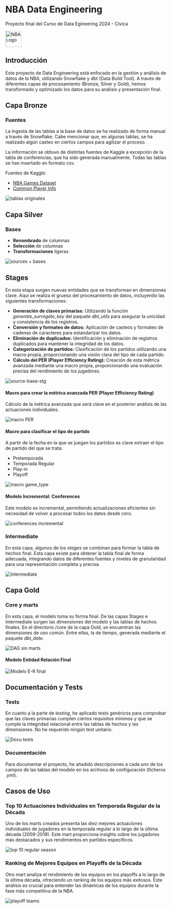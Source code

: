 # NBA Data Engineering
Proyecto final del Curso de Data Egineering 2024 - Cívica

<img src="https://upload.wikimedia.org/wikipedia/en/thumb/0/03/National_Basketball_Association_logo.svg/1200px-National_Basketball_Association_logo.svg.png" alt="NBA Logo" width="50"/>



## Introducción
Este proyecto de Data Engineering está enfocado en la gestión y análisis de datos de la NBA, utilizando Snowflake y dbt (Data Build Tool). A través de diferentes capas de procesamiento (Bronze, Silver y Gold), hemos transformado y optimizado los datos para su análisis y presentación final.



## Capa Bronze 

### Fuentes

La ingesta de las tablas a la base de datos se ha realizado de forma manual a través de Snowflake. Cabe mencionar que, en algunas tablas, se ha realizado algún casteo en ciertos campos para agilizar el proceso.

La información se obtuvo de distintas fuentes de Kaggle a excepción de la tabla de conferencias, que ha sido generada manualmente. Todas las tablas se han insertado en formato csv.

Fuentes de Kaggle: 
- [NBA Games Dataset](https://www.kaggle.com/datasets/nathanlauga/nba-games)
- [Common Player Info](https://www.kaggle.com/datasets/wyattowalsh/basketball)



![tablas originales](https://github.com/carleondel/nba_data_engineering/assets/140411658/acbff175-c27e-4947-8ad3-289336520cd9)




## Capa Silver

### Bases

- **Renombrado** de columnas
- **Selección** de columnas
- **Transformaciones** ligeras

![sources + bases](https://github.com/carleondel/nba_data_engineering/assets/140411658/f47fb44c-be87-4cd6-b761-33f9fa2546b7)


## Stages

En esta etapa surgen nuevas entidades que se transforman en dimensiones clave. Aquí se realiza el grueso del procesamiento de datos, incluyendo las siguientes transformaciones:

- **Generación de claves primarias:** Utilizando la función *generate_surrogate_key* del paquete *dbt_utils* para asegurar la unicidad y consistencia de los registros.
- **Conversión y formateo de datos:** Aplicación de casteos y formateo de cadenas de caracteres para estandarizar los datos.
- **Eliminación de duplicados:** Identificación y eliminación de registros duplicados para mantener la integridad de los datos.
- **Categorización de partidos:** Clasificación de los partidos utilizando una macro propia, proporcionando una visión clara del tipo de cada partido.
- **Cálculo del PER (Player Efficiency Rating):** Creación de esta métrica avanzada mediante una macro propia, proporcionando una evaluación precisa del rendimiento de los jugadores.

![source-base-stg](https://github.com/carleondel/nba_data_engineering/assets/140411658/14b195fc-035d-4c90-b867-1c714891a045)


#### Macro para crear la métrica avanzada PER (Player Efficiency Rating)

Cálculo de la métrica avanzada que será clave en el posterior análisis de las actuaciones individuales.

![macro PER](https://github.com/carleondel/nba_data_engineering/assets/140411658/14510df0-7163-49d5-9165-c46eff8d4a5d)


#### Macro para clasificar el tipo de partido

A partir de la fecha en la que se juegan los partidos es clave extraer el tipo de partido del que se trata: 

- Pretemporada
- Temporada Regular
- Play-in
- Playoff

![macro game_type](https://github.com/carleondel/nba_data_engineering/assets/140411658/904a2deb-6e61-4b73-9fac-0de01f7d6261)


#### Modelo Incremental: Conferences

Este modelo es incremental, permitiendo actualizaciones eficientes sin necesidad de volver a procesar todos los datos desde cero. 

![conferences incremental](https://github.com/carleondel/nba_data_engineering/assets/140411658/08c7c9c0-0fc8-461c-9c9d-3fef3dc81729)



### Intermediate

En esta capa, algunos de los *stages* se combinan para formar la tabla de hechos final. Esta capa existe para obtener la tabla final de forma adecuada, integrando datos de diferentes fuentes y niveles de granularidad para una representación completa y precisa.

![intermediate](https://github.com/carleondel/nba_data_engineering/assets/140411658/f39834a4-32fd-4dbb-bfa6-b4e61d562b2a)



## Capa Gold

### Core y marts


En esta capa, el modelo toma su forma final. De las capas Stages e Intermediate surgen las dimensiones del modelo y las tablas de hechos finales. En el directorio /core de la capa Gold, se encuentran las dimensiones de uso común. Entre ellas, la de tiempo, generada mediante el paquete *dbt_date*.
 

![DAG sin marts](https://github.com/carleondel/nba_data_engineering/assets/140411658/2da71348-dca5-4259-8831-937e23d98f20)

#### Modelo Entidad Relación Final

![Modelo E-R final](https://github.com/carleondel/nba_data_engineering/assets/140411658/1df68c84-f570-4612-8275-e3976ba9b0c6)

## Documentación y Tests

### Tests

En cuanto a la parte de *testing*, he aplicado tests genéricos para comprobar que las claves primarias cumplen ciertos requisitos mínimos y que se cumple la integridad relacional entre las tablas de hechos y las dimensiones. No he requerido ningún test unitario. 

![Docu   tests](https://github.com/carleondel/nba_data_engineering/assets/140411658/e60f095f-0438-4d1d-a6ad-2050c9fbe14b)

### Documentación

Para documentar el proyecto, he añadido descripciones a cada uno de los campos de las tablas del modelo en los archivos de configuración (ficheros .yml).

## Casos de Uso

### Top 10 Actuaciones Individuales en Temporada Regular de la Década

Uno de los marts creados presenta las diez mejores actuaciones individuales de jugadores en la temporada regular a lo largo de la última década (2009-2019). Este mart proporciona insights sobre los jugadores más destacados y sus rendimientos en partidos específicos.

![top 10 regular season](https://github.com/carleondel/nba_data_engineering/assets/140411658/162bd2c5-f84c-4284-88f6-98266a9bb7a1)


### Ranking de Mejores Equipos en Playoffs de la Década

Otro mart analiza el rendimiento de los equipos en los playoffs a lo largo de la última década, ofreciendo un ranking de los equipos más exitosos. Este análisis es crucial para entender las dinámicas de los equipos durante la fase más competitiva de la NBA.

![playoff teams](https://github.com/carleondel/nba_data_engineering/assets/140411658/a176f4d0-1c86-4226-9e60-eb8c472c4d84)


